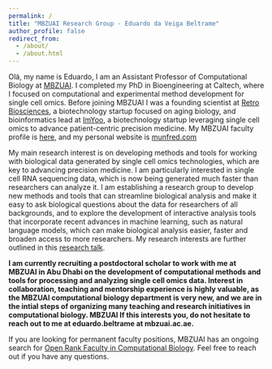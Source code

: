 ```yaml
---
permalink: /
title: "MBZUAI Research Group - Eduardo da Veiga Beltrame"
author_profile: false
redirect_from: 
  - /about/
  - /about.html
---
```


Olá, my name is Eduardo, I am an Assistant Professor of Computational Biology at [MBZUAI](https://mbzuai.ac.ae). I completed my PhD in Bioengineering at Caltech, where I focused on computational and experimental method development for single cell omics. Before joining MBZUAI I was a founding scientist at [Retro Biosciences](https://retro.bio), a biotechnology startup focused on aging biology, and bioinformatics lead at [ImYoo](https://imyoo.health), a biotechnology startup leveraging single cell omics to advance patient-centric precision medicine. My MBZUAI faculty profile is [here](https://mbzuai.ac.ae/study/faculty/eduardo-beltrame/), and my personal website is [munfred.com](https://munfred.com)

My main research interest is on developing methods and tools for working with biological data generated by single cell omics technologies, which are key to advancing precision medicine. I am particularly interested in single cell RNA sequencing data, which is now being generated much faster than researchers can analyze it. I am establishing a research group to develop new methods and tools that can streamline biological analysis and make it easy to ask biological questions about the data for researchers of all backgrounds, and to explore the development of interactive analysis tools that incorporate recent advances in machine learning, such as natural language models, which can make biological analysis easier, faster and broaden access to more researchers. My research interests are further outlined in this [research talk]([url](https://www.canva.com/design/DAGDB0KIrCM/_EP_uuAKdCrV8SZtik-zTA/view)).

**I am currently recruiting a postdoctoral scholar to work with me at MBZUAI in Abu Dhabi on the development of computational methods and tools for processing and analyzing single cell omics data. Interest in collaboration, teaching and mentorship experience is highly valuable, as the MBZUAI computational biology department is very new, and we are in the intial steps of organizing many teaching and research initiatives in computational biology. MBZUAI  If this interests you, do not hesitate to reach out to me at eduardo.beltrame at mbzuai.ac.ae.**

If you are looking for permanent faculty positions, MBZUAI has an ongoing search for [Open Rank Faculty in Computational Biology](https://mbzuai.ac.ae/vacancy/open-rank-faculty-computational-biology/). Feel free to reach out if you have any questions.
